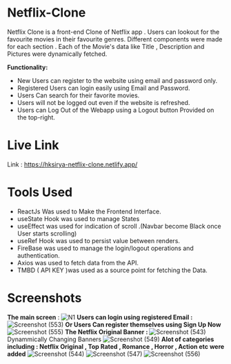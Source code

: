 # Netflix-Clone
Netflix Clone is a front-end Clone of Netflix app . Users can lookout for the favourite movies in their favourite genres.
Different components were made for each section . Each of the Movie's data like Title , Description and Pictures were dynamically fetched.

<b>Functionality:</b>
- New Users can register to the website using email and password only.
- Registered Users can login easily using Email and Password.
- Users Can search for their favorite movies.
- Users will not be logged out even if the website is refreshed.
- Users can Log Out of the Webapp using a Logout button Provided on the top-right.

# Live Link
Link : https://hksirya-netflix-clone.netlify.app/

# Tools Used 
- ReactJs Was used to Make the Frontend Interface.
- useState Hook was used to manage States
- useEffect was used for indication of scroll .(Navbar become Black once User starts scrolling)
- useRef Hook was used to persist value between renders.
- FireBase was used to manage the login/logout operations and authentication.
- Axios was used to fetch data from the API.
- TMBD ( API KEY )was used as a source point for fetching the Data.

# Screenshots
<b>The main screen</b> : 
![N1](https://user-images.githubusercontent.com/104431269/178842834-d55b001c-a689-424c-a2aa-b34f4b2bcba2.png)
<b>Users can login using registered Email :</b>
![Screenshot (553)](https://user-images.githubusercontent.com/104431269/178842907-b1471a88-b59b-4d68-b0ab-ce9aa10466d0.png)
<b>Or Users Can register themselves using Sign Up Now</b>
![Screenshot (555)](https://user-images.githubusercontent.com/104431269/178843076-d1ff4684-2eaf-45ee-bb20-2bc310f6890a.png)
<b>The Netflix Original Banner : </b>
![Screenshot (543)](https://user-images.githubusercontent.com/104431269/178843142-03755230-995a-45a6-bda0-4f4c80599f44.png)
Dynammically Changing Banners 
![Screenshot (549)](https://user-images.githubusercontent.com/104431269/178843152-7031a33c-b3db-4916-9007-b7ded607ffde.png)
<b>Alot of categories including : Netflix Original , Top Rated , Romance , Horror , Action etc were added</b>
![Screenshot (544)](https://user-images.githubusercontent.com/104431269/178843347-21128c3e-f749-430a-970b-b82c66420dba.png)
![Screenshot (547)](https://user-images.githubusercontent.com/104431269/178843356-02e83eae-ae80-4373-acc9-7f4efc0b7b12.png)
![Screenshot (556)](https://user-images.githubusercontent.com/104431269/178843469-b9d40a70-4b47-48f2-a166-4079f6b20644.png)
